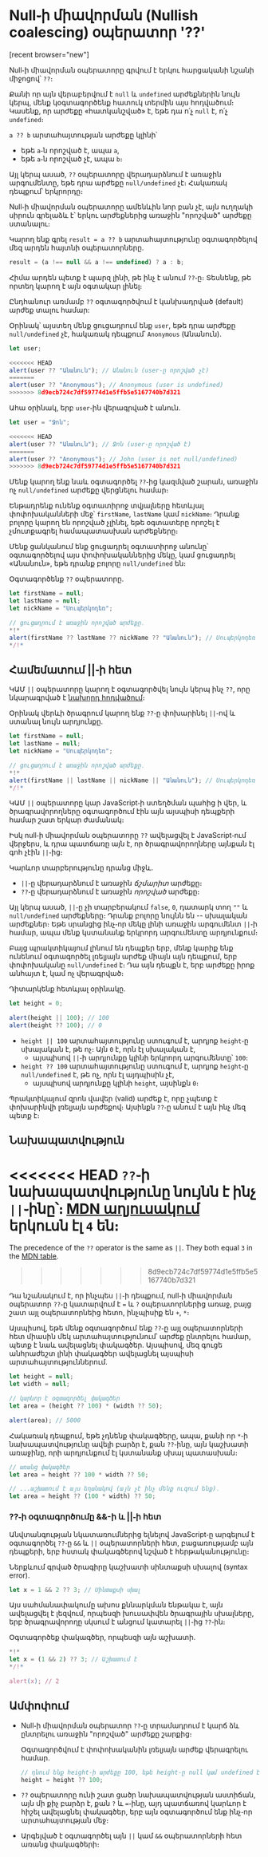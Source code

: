 # Null֊ի միավորման (Nullish coalescing) օպերատոր '??'

[recent browser="new"]

Null֊ի միավորման օպերատորը գրվում է երկու հարցականի նշանի միջոցով՝ `??`։

Քանի որ այն վերաբերվում է `null` և `undefined` արժեքներին նույն կերպ, մենք կօգտագործենք հատուկ տերմին այս հոդվածում։ Կասենք, որ արժեքը «հատկանշված» է, եթե դա ո՛չ `null` է, ո՛չ `undefined`։

`a ?? b` արտահայտության արժեքը կլինի՝
- եթե `a`֊ն որոշված է, ապա `a`,
- եթե `a`֊ն որոշված չէ, ապա `b`։

Այլ կերպ ասած, `??` օպերատորը վերադարձնում է առաջին արգումենտը, եթե դրա արժեքը `null/undefined` չէ։ Հակառակ դեպքում՝ երկրորդը։

Null֊ի միավորման օպերատորը ամենևին նոր բան չէ, այն ուղղակի սիրուն գրելաձև է՝ երկու արժեքներից առաջին "որոշված" արժեքը ստանալու։

Կարող ենք գրել `result = a ?? b` արտահայտությունը օգտագործելով մեզ արդեն հայտնի օպերատորները․

```js
result = (a !== null && a !== undefined) ? a : b;
```

Հիմա արդեն պետք է պարզ լինի, թե ինչ է անում `??`֊ը։ Տեսնենք, թե որտեղ կարող է այն օգտակար լինել։

Ընդհանուր առմամբ `??` օգտագործվում է կանխադրված (default) արժեք տալու համար:

Օրինակ՝ այստեղ մենք ցուցադրում ենք `user`, եթե դրա արժեքը `null/undefined` չէ, հակառակ դեպքում՝ `Anonymous` (Անանուն)․

```js run
let user;

<<<<<<< HEAD
alert(user ?? "Անանուն"); // Անանուն (user֊ը որոշված չէ)
=======
alert(user ?? "Anonymous"); // Anonymous (user is undefined)
>>>>>>> 8d9ecb724c7df59774d1e5ffb5e5167740b7d321
```

Ահա օրինակ, երբ `user`֊ին վերագրված է անուն․

```js run
let user = "Ջոն";

<<<<<<< HEAD
alert(user ?? "Անանուն"); // Ջոն (user֊ը որոշված է)
=======
alert(user ?? "Anonymous"); // John (user is not null/undefined)
>>>>>>> 8d9ecb724c7df59774d1e5ffb5e5167740b7d321
```

Մենք կարող ենք նաև օգտագործել `??`֊ից կազմված շարան, առաջին ոչ `null/undefined` արժեքը վերցնելու համար։

Ենթադրենք ունենք օգտատիրոջ տվյալները հետևյալ փոփոխականների մեջ՝ `firstName`, `lastName` կամ `nickName`։ Դրանք բոլորը կարող են որոշված չլինել, եթե օգտատերը որոշել է չմուտքագրել համապատասխան արժեքները։

Մենք ցանկանում ենք ցուցադրել օգտատիրոջ անունը՝ օգտագործելով այս փոփոխականներից մեկը, կամ ցուցադրել «Անանուն», եթե դրանք բոլորը `null/undefined` են։

Օգտագործենք `??` օպերատորը․

```js run
let firstName = null;
let lastName = null;
let nickName = "Սուպերկոդեռ";

// ցուցադրում է առաջին որոշված արժեքը․
*!*
alert(firstName ?? lastName ?? nickName ?? "Անանուն"); // Սուպերկոդեռ
*/!*
```

## Համեմատում ||֊ի հետ

ԿԱՄ `||` օպերատորը կարող է օգտագործվել նույն կերպ ինչ `??`, որը նկարագրված է [նախորդ հոդվածում](info:logical-operators#or-finds-the-first-truthy-value)։

Օրինակ վերևի ծրագրում կարող ենք `??`֊ը փոխարինել `||`֊ով և ստանալ նույն արդյունքը․

```js run
let firstName = null;
let lastName = null;
let nickName = "Սուպերկոդեռ";

// ցուցադրում է առաջին որոշված արժեքը․
*!*
alert(firstName || lastName || nickName || "Անանուն"); // Սուպերկոդեռ
*/!*
```

ԿԱՄ `||` օպերատորը կար JavaScript֊ի ստեղծման պահից ի վեր, և ծրագրավորողները օգտագործում էին այն այսպիսի դեպքերի համար շատ երկար ժամանակ։

Իսկ null֊ի միավորման օպերատորը `??` ավելացվել է JavaScript֊ում վերջերս, և դրա պատճառը այն է, որ ծրագրավորողները այնքան էլ գոհ չէին `||`֊ից։

Կարևոր տարբերությունը դրանց միջև․
- `||`֊ը վերադարձնում է առաջին *ճշմարիտ* արժեքը։
- `??`֊ը վերադարձնում է առաջին *որոշված* արժեքը։

Այլ կերպ ասած, `||`֊ը  չի տարբերակում `false`, `0`, դատարկ տող `""` և `null/undefined` արժեքները։ Դրանք բոլորը նույնն են -- սխալական արժեքներ։ Եթե սրանցից ինչ֊որ մեկը լինի առաջին արգումենտ `||`֊ի համար, ապա մենք կստանանք երկրորդ արգումենտը արդյունքում։

Բայց պրակտիկայում լինում են դեպքեր երբ, մենք կարիք ենք ունենում օգտագործել լռելյայն արժեք միայն այն դեպքում, երբ փոփոխականը `null/undefined` է։ Դա այն դեպքն է, երբ արժեքը իրոք անհայտ է, կամ ոչ վերագրված։

Դիտարկենք հետևյալ օրինակը․

```js run
let height = 0;

alert(height || 100); // 100
alert(height ?? 100); // 0
```

- `height || 100` արտահայտությունը ստուգում է, արդյոք `height`֊ը սխալական է, թե ոչ։ Այն `0` է, որն էլ սխալական է,
    - այսպիսով `||`֊ի արդյունքը կլինի երկրորդ արգումենտը՝ `100`։
- `height ?? 100` արտահայտությունը ստուգում է, արդյոք `height`֊ը `null/undefined` է, թե ոչ, որն էլ այդպիսին չէ,
    - այսպիսով արդյունքը կլինի `height`, այսինքն `0`։

Պրակտիկայում զրոն վավեր (valid) արժեք է, որը չպետք է փոխարինվի լռելյայն արժեքով։ Այսինքն `??`֊ը անում է այն ինչ մեզ պետք է։

## Նախապատվություն

<<<<<<< HEAD
`??`֊ի նախապատվությունը նույնն է ինչ `||`֊ինը՝։ [MDN աղյուսակում](https://developer.mozilla.org/en-US/docs/Web/JavaScript/Reference/Operators/Operator_Precedence#Table) երկուսն էլ `4` են։
=======
The precedence of the `??` operator is the same as `||`. They both equal `3` in the [MDN table](https://developer.mozilla.org/en-US/docs/Web/JavaScript/Reference/Operators/Operator_Precedence#Table).
>>>>>>> 8d9ecb724c7df59774d1e5ffb5e5167740b7d321

Դա նշանակում է, որ ինչպես `||`֊ի դեպքում, null֊ի միավորման օպերատոր `??`֊ը կատարվում է `=` և `?` օպերատորներից առաջ, բայց շատ այլ օպերատորնեից հետո, ինչպիսիք են `+`, `*`։

Այսպիսով, եթե մենք օգտագործում ենք `??`֊ը այլ օպերատորների հետ միասին մեկ արտահայտությունում՝ արժեք ընտրելու համար, պետք է նաև ավելացնել փակագծեր․
Այսպիսով, մեզ գուցե անհրաժեշտ լինի փակագծեր ավելացնել այսպիսի արտահայտություններում.

```js run
let height = null;
let width = null;

// կարևոր է օգտագործել փակագծեր
let area = (height ?? 100) * (width ?? 50);

alert(area); // 5000
```

Հակառակ դեպքում, եթե չդնենք փակագծերը, ապա, քանի որ `*`֊ի նախապատվությունը ավելի բարձր է, քան `??`֊ինը, այն կաշխատի առաջինը, որի արդյունքում էլ կստանանք սխալ պատասխան։

```js
// առանց փակագծեր
let area = height ?? 100 * width ?? 50;

// ...աշխատում է այս եղանակով (այն չէ ինչ մենք ուզում ենք)․
let area = height ?? (100 * width) ?? 50;
```

### ??֊ի օգտագործումը &&-ի և ||֊ի հետ

Անվտանգության նկատառումներից ելնելով JavaScript֊ը արգելում է օգտագործել `??`֊ը `&&` և `||` օպերատորների հետ, բացառությամբ այն դեպքերի, երբ հստակ փակագծերով նշված է հերթականությունը։

Ներքևում գրված ծրագիրը կաշխատի սինտաքսի սխալով (syntax error)․

```js run
let x = 1 && 2 ?? 3; // Սինտաքսի սխալ
```

Այս սահմանափակումը ախոս քննարկման ենթակա է, այն ավելացվել է լեզվում, որպեսզի խուսափվեն ծրագրային սխալները, երբ ծրագրավորողը սկսում է անցում կատարել `||`֊ից `??`֊ին։

Օգտագործեք փակագծեր, որպեսզի այն աշխատի․

```js run
*!*
let x = (1 && 2) ?? 3; // Աշխատում է
*/!*

alert(x); // 2
```

## Ամփոփում

- Null֊ի միավորման օպերատոր `??`֊ը տրամադրում է կարճ ձև ընտրելու առաջին "որոշված" արժեքը շարքից։

    Օգտագործվում է փոփոխականին լռելյայն արժեք վերագրելու համար․

    ```js
    // դնում ենք height֊ի արժեքը 100, եթե height֊ը null կամ undefined է
    height = height ?? 100;
    ```

- `??` օպերատորը ունի շատ ցածր նախապատվության աստիճան, այն մի քիչ բարձր է, քան `?` և `=`֊ինը, այդ պատճառով կարևոր է հիշել ավելացնել փակագծեր, երբ այն օգտագործում ենք ինչ֊որ արտահայտության մեջ։
- Արգելված է օգտագործել այն `||` կամ `&&` օպերատորների հետ առանց փակագծերի։
